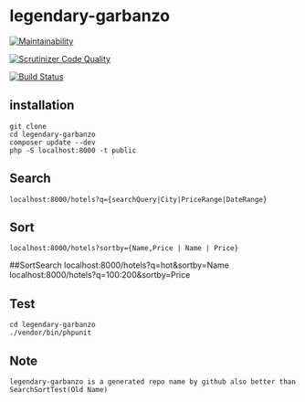 # legendary-garbanzo

[![Maintainability](https://api.codeclimate.com/v1/badges/924aec34704f03cb2d54/maintainability)](https://codeclimate.com/github/Xloka/legendary-garbanzo/maintainability)

[![Scrutinizer Code Quality](https://scrutinizer-ci.com/g/Xloka/legendary-garbanzo/badges/quality-score.png?b=master)](https://scrutinizer-ci.com/g/Xloka/legendary-garbanzo/?branch=master)

[![Build Status](https://travis-ci.org/Xloka/legendary-garbanzo.svg?branch=master)](https://travis-ci.org/Xloka/legendary-garbanzo)

## installation 
    
    git clone 
    cd legendary-garbanzo
    composer update --dev
    php -S localhost:8000 -t public

## Search
    localhost:8000/hotels?q={searchQuery|City|PriceRange|DateRange}
## Sort
    localhost:8000/hotels?sortby={Name,Price | Name | Price}

##SortSearch
    localhost:8000/hotels?q=hot&sortby=Name
    localhost:8000/hotels?q=$100:$200&sortby=Price
## Test
    cd legendary-garbanzo
    ./vendor/bin/phpunit
## Note
    legendary-garbanzo is a generated repo name by github also better than SearchSortTest(Old Name)